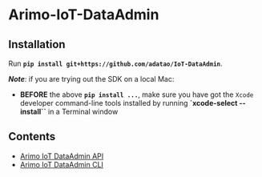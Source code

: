 # Arimo-IoT-DataAdmin


## Installation

Run __`pip install git+https://github.com/adatao/IoT-DataAdmin`__.

___Note___: if you are trying out the SDK on a local Mac:

- __BEFORE__ the above __`pip install ...`__, make sure you have got the ``Xcode`` developer command-line tools installed by running __`xcode-select --install``__ in a Terminal window


## Contents

- [Arimo IoT DataAdmin API](arimo.IoT.DataAdmin)
- [Arimo IoT DataAdmin CLI](arimo.IoT.DataAdmin.CLI)
